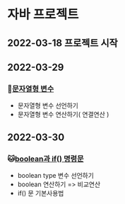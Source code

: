 # 자바 프로젝트
## 2022-03-18 프로젝트 시작

## 2022-03-29
### :hamster:[문자열형 변수](https://github.com/callor/Biz_JavaWork_2022_505/tree/master/Java_10_Varriable_05)
* 문자열형 변수 선언하기
* 문자열형 변수 연산하기( 연결연산 )

## 2022-03-30
### :cat:[boolean과 if() 명령문](https://github.com/callor/Biz_JavaWork_2022_505/tree/master/Java_10_Varriable_06)
* boolean type 변수 선언하기
* boolean 연산하기 => 비교연산
* if() 문 기본사용법
